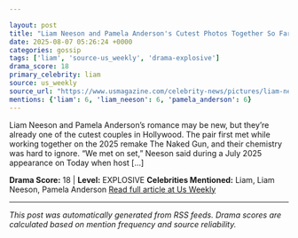 ```yaml
---

layout: post
title: "Liam Neeson and Pamela Anderson's Cutest Photos Together So Far""
date: 2025-08-07 05:26:24 +0000
categories: gossip
tags: ['liam', 'source-us_weekly', 'drama-explosive']
drama_score: 18
primary_celebrity: liam
source: us_weekly
source_url: "https://www.usmagazine.com/celebrity-news/pictures/liam-neeson-and-pamela-andersons-cutest-photos-together/""
mentions: {'liam': 6, 'liam_neeson': 6, 'pamela_anderson': 6}
---
```


Liam Neeson and Pamela Anderson’s romance may be new, but they’re already one of the cutest couples in Hollywood. The pair first met while working together on the 2025 remake The Naked Gun, and their chemistry was hard to ignore. “We met on set,” Neeson said during a July 2025 appearance on Today when host […]

**Drama Score:** 18 | **Level:** EXPLOSIVE **Celebrities Mentioned:** Liam, Liam Neeson, Pamela Anderson [Read full article at Us Weekly](https://www.usmagazine.com/celebrity-news/pictures/liam-neeson-and-pamela-andersons-cutest-photos-together/)

---

*This post was automatically generated from RSS feeds. Drama scores are calculated based on mention frequency and source reliability.*